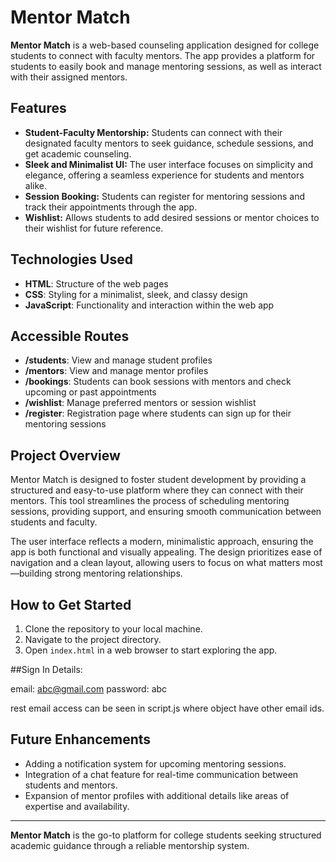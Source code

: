 # Mentor Match

**Mentor Match** is a web-based counseling application designed for college students to connect with faculty mentors. The app provides a platform for students to easily book and manage mentoring sessions, as well as interact with their assigned mentors. 

## Features

- **Student-Faculty Mentorship:** Students can connect with their designated faculty mentors to seek guidance, schedule sessions, and get academic counseling.
- **Sleek and Minimalist UI:** The user interface focuses on simplicity and elegance, offering a seamless experience for students and mentors alike.
- **Session Booking:** Students can register for mentoring sessions and track their appointments through the app.
- **Wishlist:** Allows students to add desired sessions or mentor choices to their wishlist for future reference.

## Technologies Used

- **HTML**: Structure of the web pages
- **CSS**: Styling for a minimalist, sleek, and classy design
- **JavaScript**: Functionality and interaction within the web app

## Accessible Routes

- **/students**: View and manage student profiles
- **/mentors**: View and manage mentor profiles
- **/bookings**: Students can book sessions with mentors and check upcoming or past appointments
- **/wishlist**: Manage preferred mentors or session wishlist
- **/register**: Registration page where students can sign up for their mentoring sessions

## Project Overview

Mentor Match is designed to foster student development by providing a structured and easy-to-use platform where they can connect with their mentors. This tool streamlines the process of scheduling mentoring sessions, providing support, and ensuring smooth communication between students and faculty.

The user interface reflects a modern, minimalistic approach, ensuring the app is both functional and visually appealing. The design prioritizes ease of navigation and a clean layout, allowing users to focus on what matters most—building strong mentoring relationships.

## How to Get Started

1. Clone the repository to your local machine.
2. Navigate to the project directory.
3. Open `index.html` in a web browser to start exploring the app.


##Sign In Details: 

email: abc@gmail.com 
password: abc 

rest email access can be seen in script.js where object have other email ids.

## Future Enhancements

- Adding a notification system for upcoming mentoring sessions.
- Integration of a chat feature for real-time communication between students and mentors.
- Expansion of mentor profiles with additional details like areas of expertise and availability.
  
---

**Mentor Match** is the go-to platform for college students seeking structured academic guidance through a reliable mentorship system.
